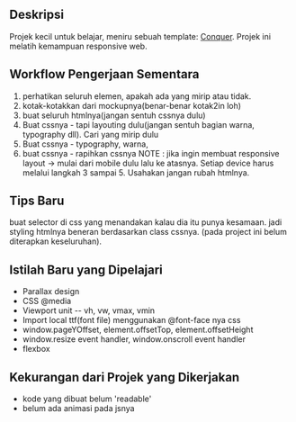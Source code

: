 ## Deskripsi
Projek kecil untuk belajar, meniru sebuah template: [Conquer](https://www.free-css.com/assets/files/free-css-templates/preview/page196/conquer/). Projek ini melatih kemampuan responsive web.

## Workflow Pengerjaan Sementara
1. perhatikan seluruh elemen, apakah ada yang mirip atau tidak.
2. kotak-kotakkan dari mockupnya(benar-benar kotak2in loh)
3. buat seluruh htmlnya(jangan sentuh cssnya dulu)
4. Buat cssnya - tapi layouting dulu(jangan sentuh bagian warna, typography dll). Cari yang mirip dulu
5. Buat cssnya - typography, warna,
6. buat cssnya - rapihkan cssnya
NOTE : jika ingin membuat responsive layout -> mulai dari mobile dulu lalu ke atasnya. Setiap device harus melalui langkah 3 sampai 5. Usahakan jangan rubah htmlnya.

## Tips Baru 
buat selector di css yang menandakan kalau dia itu punya kesamaan. jadi styling htmlnya beneran berdasarkan class cssnya. (pada project ini belum diterapkan keseluruhan).

## Istilah Baru yang Dipelajari
* Parallax design
* CSS @media
* Viewport unit -- vh, vw, vmax, vmin
* Import local ttf(font file) menggunakan @font-face nya css
* window.pageYOffset, element.offsetTop, element.offsetHeight
* window.resize event handler, window.onscroll event handler
* flexbox

## Kekurangan dari Projek yang Dikerjakan
* kode yang dibuat belum 'readable'
* belum ada animasi pada jsnya